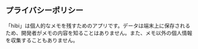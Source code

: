 ## プライバシーポリシー

「hibi」は個人的なメモを残すためのアプリです。データは端末上に保存されるため、開発者がメモの内容を知ることはありません。また、メモ以外の個人情報を収集することもありません。
